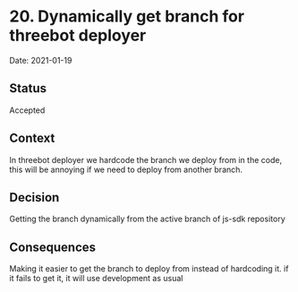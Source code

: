 # 20. Dynamically get branch for threebot deployer

Date: 2021-01-19

## Status

Accepted

## Context

In threebot deployer we hardcode the branch we deploy from in the code, this will be annoying if we need to deploy from another branch.

## Decision

Getting the branch dynamically from the active branch of js-sdk repository

## Consequences

Making it easier to get the branch to deploy from instead of hardcoding it. if it fails to get it, it will use development as usual

